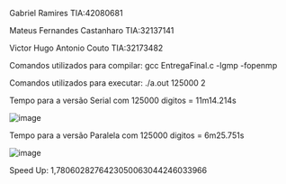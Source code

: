 Gabriel Ramires TIA:42080681

Mateus Fernandes Castanharo TIA:32137141

Victor Hugo Antonio Couto TIA:32173482

Comandos utilizados para compilar: gcc EntregaFinal.c -lgmp -fopenmp

Comandos utilizados para executar: ./a.out 125000 2

Tempo para a versão Serial com 125000 digitos = 11m14.214s

![image](https://github.com/victorhacouto/ComputacaoParalelaLabs/assets/25206585/d6088a7a-529a-4dac-a24d-3c6742aaf7e6)

Tempo para a versão Paralela com 125000 digitos = 6m25.751s

![image](https://github.com/victorhacouto/ComputacaoParalelaLabs/assets/25206585/39611ecb-77ec-4a97-8a69-f48b781284a2)

Speed Up: 1,7806028276423050063044246033966
